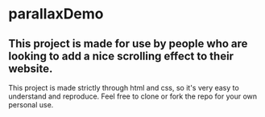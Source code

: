 # parallaxDemo

## This project is made for use by people who are looking to add a nice scrolling effect to their website. 
This project is made strictly through html and css, so it's very easy to understand and reproduce.
Feel free to clone or fork the repo for your own personal use.